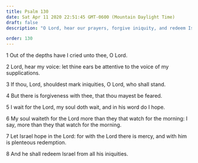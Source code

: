 ```yaml
---
title: Psalm 130
date: Sat Apr 11 2020 22:51:45 GMT-0600 (Mountain Daylight Time)
draft: false
description: "O Lord, hear our prayers, forgive iniquity, and redeem Israel."

order: 130
---
```

    
1 Out of the depths have I cried unto thee, O Lord.

2 Lord, hear my voice: let thine ears be attentive to the voice of my supplications.

3 If thou, Lord, shouldest mark iniquities, O Lord, who shall stand.

4 But there is forgiveness with thee, that thou mayest be feared.

5 I wait for the Lord, my soul doth wait, and in his word do I hope.

6 My soul waiteth for the Lord more than they that watch for the morning: I say, more than they that watch for the morning.

7 Let Israel hope in the Lord: for with the Lord there is mercy, and with him is plenteous redemption.

8 And he shall redeem Israel from all his iniquities.
